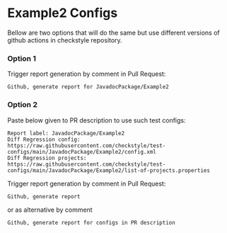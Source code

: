 # Example2 Configs

Bellow are two options that will do the same but use different versions
of github actions in checkstyle repository.


### Option 1
Trigger report generation by comment in Pull Request:
```
Github, generate report for JavadocPackage/Example2
```

### Option 2

Paste below given to PR description to use such test configs:
```
Report label: JavadocPackage/Example2
Diff Regression config: https://raw.githubusercontent.com/checkstyle/test-configs/main/JavadocPackage/Example2/config.xml
Diff Regression projects: https://raw.githubusercontent.com/checkstyle/test-configs/main/JavadocPackage/Example2/list-of-projects.properties
```

Trigger report generation by comment in Pull Request:
```
Github, generate report
```
or as alternative by comment
```
Github, generate report for configs in PR description
```
